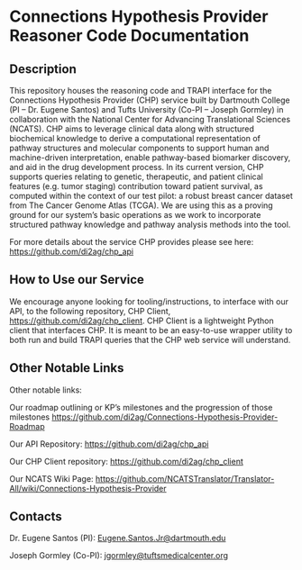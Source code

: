 # Connections Hypothesis Provider Reasoner Code Documentation
## Description
This repository houses the reasoning code and TRAPI interface for the Connections Hypothesis Provider (CHP) service built by Dartmouth College (PI – Dr. Eugene Santos) and Tufts University (Co-PI – Joseph Gormley) in collaboration with the National Center for Advancing Translational Sciences (NCATS). CHP aims to leverage clinical data along with structured biochemical knowledge to derive a computational representation of pathway structures and molecular components to support human and machine-driven interpretation, enable pathway-based biomarker discovery, and aid in the drug development process.
In its current version, CHP supports queries relating to genetic, therapeutic, and patient clinical features (e.g. tumor staging) contribution toward patient survival, as computed within the context of our test pilot: a robust breast cancer dataset from The Cancer Genome Atlas (TCGA). We are using this as a proving ground for our system’s basic operations as we work to incorporate structured pathway knowledge and pathway analysis methods into the tool. 


For more details about the service CHP provides please see here: https://github.com/di2ag/chp_api

## How to Use our Service
We encourage anyone looking for tooling/instructions, to interface with our API, to the following repository, CHP Client, https://github.com/di2ag/chp_client. CHP Client is a lightweight Python client that interfaces CHP. It is meant to be an easy-to-use wrapper utility to both run and build TRAPI queries that the CHP web service will understand. 

## Other Notable Links
Other notable links:

Our roadmap outlining or KP’s milestones and the progression of those milestones https://github.com/di2ag/Connections-Hypothesis-Provider-Roadmap

Our API Repository: https://github.com/di2ag/chp_api

Our CHP Client repository: https://github.com/di2ag/chp_client

Our NCATS Wiki Page: https://github.com/NCATSTranslator/Translator-All/wiki/Connections-Hypothesis-Provider

## Contacts
Dr. Eugene Santos (PI): Eugene.Santos.Jr@dartmouth.edu

Joseph Gormley (Co-PI): jgormley@tuftsmedicalcenter.org
